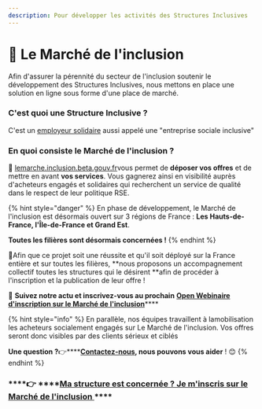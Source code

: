 ```yaml
---
description: Pour développer les activités des Structures Inclusives
---
```


# 🤝 Le Marché de l'inclusion

Afin d'assurer la pérennité du secteur de l'inclusion soutenir le développement des Structures Inclusives, nous mettons en place une solution en ligne sous forme d'une place de marché.

### C'est quoi une **Structure Inclusive ?**

C'est un [employeur solidaire](pourquoi-une-plateforme-de-linclusion/qui-sont-les-employeurs-solidaires.md) aussi appelé une "entreprise sociale inclusive"



### En quoi consiste le Marché de l'inclusion **?**

🤝​ ​[lemarche.inclusion.beta.gouv.fr](http://lemarche.inclusion.beta.gouv.fr/)​ vous permet de **déposer vos offres** et de mettre en avant **vos services**. Vous gagnerez ainsi en visibilité auprès d'acheteurs engagés et solidaires qui recherchent un service de qualité dans le respect de leur politique RSE.



{% hint style="danger" %}
En phase de développement, le Marché de l'inclusion est désormais ouvert sur 3 régions de France : **Les Hauts-de-France, l'Île-de-France et Grand Est**. 

**Toutes les filières sont désormais concernées !**
{% endhint %}



  
🚨Afin que ce projet soit une réussite et qu'il soit déployé sur la France entière et sur toutes les filières, **nous proposons un accompagnement collectif toutes les structures qui le désirent​ ​**afin de procéder à l'inscription et la publication de leur offre !

🧐 **Suivez notre actu et inscrivez-vous au prochain** [**Open Webinaire d'inscription sur le Marché de l'inclusion**](rendez-vous-webinaires/le-marche-de-linclusion.md)\*\*\*\*



{% hint style="info" %}
En parallèle, nos équipes travaillent à la ​mobilisation les acheteurs socialement engagés sur Le Marché de l'inclusion. Vos offres seront donc visibles par des clients sérieux et ciblés 

**Une question ?**👉\*\*\*\*[**Contactez-nous**](mailto:lemarche@inclusion.beta.gouv.fr%20)**, nous pouvons vous aider** ! 😊
{% endhint %}



###   ****👉 ****[**Ma structure est concernée ? Je m'inscris sur le Marché de l'inclusion** ](https://lemarche.inclusion.beta.gouv.fr/fr/)\*\*\*\*

